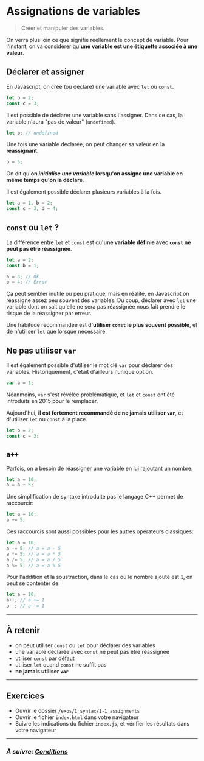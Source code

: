 # Assignations de variables

> Créer et manipuler des variables.

On verra plus loin ce que signifie réellement le concept de variable. Pour l'instant, on va considérer qu'**une variable est une étiquette associée à une valeur**.

## Déclarer et assigner

En Javascript, on crée (ou déclare) une variable avec `let` ou `const`.

```js
let b = 2;
const c = 3;
```

Il est possible de déclarer une variable sans l'assigner. Dans ce cas, la variable n'aura "pas de valeur" (`undefined`).

```js
let b; // undefined
```

Une fois une variable déclarée, on peut changer sa valeur en la **réassignant**.

```js
b = 5;
```

On dit qu'**on *initialise une variable* lorsqu'on assigne une variable en même temps qu'on la déclare**.

Il est également possible déclarer plusieurs variables à la fois.

```js
let a = 1, b = 2;
const c = 3, d = 4;
```

## `const` ou `let` ?

La différence entre `let` et `const` est qu'**une variable définie avec `const` ne peut pas être réassignée**.

```js
let a = 2;
const b = 1;

a = 3; // Ok
b = 4; // Error
```

Ça peut sembler inutile ou peu pratique, mais en réalité, en Javascript on réassigne assez peu souvent des variables. Du coup, déclarer avec `let` une variable dont on sait qu'elle ne sera pas réassignée nous fait prendre le risque de la réassigner par erreur.

Une habitude recommandée est d'**utiliser `const` le plus souvent possible**, et de n'utiliser `let` que lorsque nécessaire.

## Ne pas utiliser `var`

Il est également possible d'utiliser le mot clé `var` pour déclarer des variables. Historiquement, c'était d'ailleurs l'unique option.

```js
var a = 1;
```

Néanmoins, `var` s'est révélée problématique, et `let` et `const` ont été introduits en 2015 pour le remplacer.

Aujourd'hui, **il est fortement recommandé de ne jamais utiliser `var`**, et d'utiliser `let` ou `const` à la place.

```js
let b = 2;
const c = 3;
```

## `a++`

Parfois, on a besoin de réassigner une variable en lui rajoutant un nombre:

```js
let a = 10;
a = a + 5;
```

Une simplification de syntaxe introduite pas le langage C++ permet de raccourcir:

```js
let a = 10;
a += 5;
```

Ces raccourcis sont aussi possibles pour les autres opérateurs classiques:
```js
let a = 10;
a -= 5; // a = a - 5
a *= 5; // a = a * 5
a /= 5; // a = a / 5
a %= 5; // a = a % 5
```

Pour l'addition et la soustraction, dans le cas où le nombre ajouté est `1`, on peut se contenter de:
```js
let a = 10;
a++; // a += 1
a--; // a -= 1
```

---

## À retenir

- on peut utiliser `const` ou `let` pour déclarer des variables
- une variable déclarée avec `const` ne peut pas être réassignée
- utiliser `const` par défaut
- utiliser `let` quand `const` ne suffit pas
- **ne jamais utiliser `var`**

---

## Exercices

- Ouvrir le dossier `/exos/1_syntax/1-1_assignments`
- Ouvrir le fichier `index.html` dans votre navigateur
- Suivre les indications du fichier `index.js`, et vérifier les résultats dans votre navigateur

---

### _À suivre: [Conditions](./1-2_conditions.md)_
